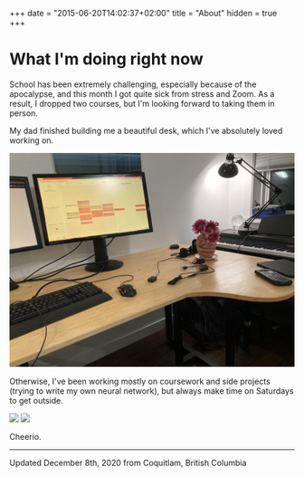 +++
date = "2015-06-20T14:02:37+02:00"
title = "About"
hidden = true
+++

# What I'm doing right now

School has been extremely challenging, especially because of the apocalypse, and this month I got quite sick from stress and Zoom. As a result, I dropped two courses, but I'm looking forward to taking them in person.

My dad finished building me a beautiful desk, which I've absolutely loved working on.

![](desk.jpeg)

Otherwise, I've been working mostly on coursework and side projects (trying to write my own neural network), but always make time on Saturdays to get outside.

![](hollyburn.jpeg)
![](hollyburn-2.jpeg)


Cheerio.

---

Updated December 8th, 2020 from Coquitlam, British Columbia

